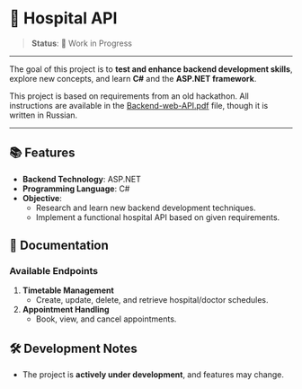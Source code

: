 # 🏥 Hospital API

> **Status**: 🚧 Work in Progress

---

The goal of this project is to **test and enhance backend development skills**, explore new concepts, and learn **C#** and the **ASP.NET framework**.

This project is based on requirements from an old hackathon. All instructions are available in the [Backend-web-API.pdf](Backend-web-API.pdf) file, though it is written in Russian.

---

## 📚 Features
- **Backend Technology**: ASP.NET
- **Programming Language**: C#
- **Objective**: 
  - Research and learn new backend development techniques.
  - Implement a functional hospital API based on given requirements.

## 📂 Documentation
### Available Endpoints
1. **Timetable Management**
   - Create, update, delete, and retrieve hospital/doctor schedules.
2. **Appointment Handling**
   - Book, view, and cancel appointments.

<!-- ### Instructions
- Refer to the [API Endpoints Documentation](API/Endpoints.md) for detailed information. -->

<!-- --- -->

## 🛠️ Development Notes
- The project is **actively under development**, and features may change.


